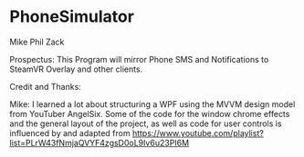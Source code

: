 # PhoneSimulator

Mike
Phil
Zack

Prospectus: This Program will mirror Phone SMS and Notifications
to SteamVR Overlay and other clients. 

Credit and Thanks:

Mike: I learned a lot about structuring a WPF using the MVVM design model from YouTuber AngelSix. Some of the code for the window chrome effects and the general layout of the project, as well as code for user controls is influenced by and adapted from https://www.youtube.com/playlist?list=PLrW43fNmjaQVYF4zgsD0oL9Iv6u23PI6M
